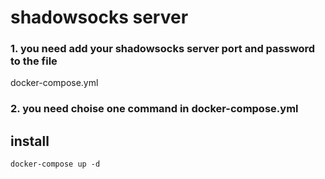 # shadowsocks server

### 1. you need add your shadowsocks server port and password to the file
 docker-compose.yml
### 2. you need choise one command in docker-compose.yml

## install

`docker-compose up -d`

